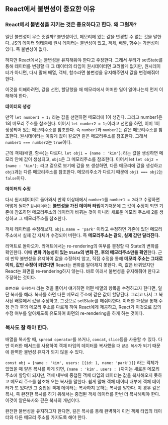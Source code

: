 ## React에서 불변성이 중요한 이유

### React에서 불변성을 지키는 것은 중요하다고 한다. 왜 그럴까?
일단 불변성이 무슨 뜻일까? 불변성이란, 메모리에 있는 값을 변경할 수 없는 것을 말한다. JS의 데이터 형태중에 원시 데이터는 불변성이 있고, 객체, 배열, 함수는 가변성이 있다. 즉 불변성이 없다.

하지만 React에서는 불변성을 유지해줘야 한다고 주장한다. 그래서 우리가 setState를 통해 데이터를 변경할 때 그 데이터의 타입이 원시데이터면 고려할게 없지만, 원시데이터가 아니면, 다시 말해 배열, 객체, 함수라면 불변성을 유지해주면서 값을 변경해줘야 한다.

이것을 이해하려면, 값을 선언, 할당했을 때 메모리에서 어떠한 일이 일어나는지 먼저 이해해야 한다.

**데이터의 생성**

만약 `let number1 = 1;` 라는 값을 선언하면 메모리에 1이 생긴다. 그리고 number1은 1의 메모리 주소를 참조한다. 이어서 `let number2 = 1;`이라고 선언을 하면, 이미 1이 생성되어 있는 메모리주소를 참조한다. 즉 `number1`과 `number2`는 같은 메모리주소를 참조한다. 원시데이터는 이렇게 값이 같으면 같은 메모리주소를 참조한다. 그래서 `number1 === number2`는 `true`이다.

근데 객체(배열, 함수)는 다르다.  `let obj1 = {name : 'kim'};`라는 값을 생성하면 메모리 안에 값이 생성되고, `obj1`은 그 메모리주소를 참조한다. 이어서 let `let obj2 = {name : 'kim'};` 라고 겉으로 보기에 값을 또 생성하면, 다른 메모리에 값을 생성하고 `obj1`과는 다른 메모리주소를 참조한다. 메모리주소가 다르기 때문에 `obj1 === obj2`는 `false`이다.

**데이터의 수정**

다시 원시데이터로 돌아와서 만약 이상태에서 `number1`를 `number1 = 2`라고 수정하면 어떻게 될까? `원시데이터`는 **불변성을 가진 데이터 타입**이기때문에 그 값이 수정이 되면 기존에 참조하던 메모리주소의 데이터가 바뀌는 것이 아니라 새로운 메모리 주소에 2를 생성하고 그 메모리주소를 참조한다.

객체 데이터를 수정해보자. `obj1.name = 'park'` 이라고 수정하면 기존에 있던 메모리 주소에서 실제 값 자체가 수정되어 버린다. 즉 **메모리주소는 같되, 실제 값만 달라진다.** 

리액트로 돌아오자.
리액트에서는 re-rendering의 여부를 결정할 때 State의 변화를 확인한다. 이때 **변화 가능성이 있는 `State`의 변화 전, 후의 메모리주소만을 확인**한다. 근데 만약 불변성을 유지하여 값을 수정하지 않고, 직접 수정을 통해 **메모리 주소는 그대로 이되, 값만 수정이 되었다면** React는 변화를 알아채지 못한다. 즉, 값은 바뀌었지만 React는 화면을 re-rendering하지 않는다. 바로 이래서 불변성을 유지해줘야 한다고 주장하는 것이다.

`불변성을 유지하자` 라는 것을 풀어서 얘기하면 어떤 배열의 항목을 수정하고자 한다면, 일단 복사를 해라. 복사를 하면 다른 메모리 주소에 같은 값이 할당된다. 그리고 나서 그 복사된 배열에서 값을 수정하고, 그것으로 setState를 해줘야한다. 이러한 과정을 통해 수정 전과 후의 메모리 주소를 다르게 하여 React에게 제공하고, React가 이것으로 값의 수정 여부를 알아채도록 유도하여 화면의 re-rendering을 하게 하는 것이다.

### 복사도 잘 해야 한다.

배열을 복사할 때, `spread operator`를 쓰거나, `concat`, `slice`등을 사용할 수 있다. 다만 이러한 메서드를 사용하여 객체 타입의 데이터를 복사했을 때 `얕은 복사`가 되기 때문에 완벽한 불변성 유지가 되지 않을 수 있다.

 `const obj = {name : 'kim', users: [{id: 1, name: 'park'}]}` 라는 객체가 있었을 때 얕은 복사를 하게 되면, `{name : 'kim', users : }`까지는 새로운 메모리 주소에 할당이 되지만, 객체 내부에 중첩된 객체 타입의 데이터는 값을 복사해오지 못하고 메모리 주소를 참조해 오는 복사를 말한다. 쉽게 말해 객체 데이터 내부에 객체 데이터가 또 있다면 그 중첩된 객체 데이터는 복사하지 못하는 복사를 말한다. 이 경우 깊은 복사, 즉 완전한 복사를 하기 위해서는 중첩된 객체 데이터를 한번 더 복사해줘야 한다. 이것이 얕은복사와 깊은 복사의 개념이다.

 완전한 불변성을 유지하고자 한다면, 깊은 복사를 통해 완벽하게 이전 객체 타입의 데이터와 다른 메모리 주소를 가지도록 해야 한다.